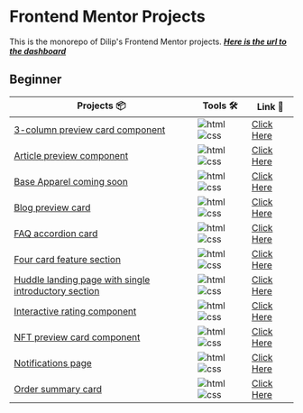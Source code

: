 # Frontend Mentor Projects

This is the monorepo of Dilip's Frontend Mentor projects. **_[Here is the url to the dashboard](https://curiousdilip.github.io/frontend-mentor)_**

## Beginner

| Projects 📦                                                                                                       | Tools 🛠️                   | Link 🔗                                                                                                                      |
| -- | -- | -- |
| [3-column preview card component](./beginner/3-column-preview-card-component/)                                                         | ![html] ![css]               | [Click Here](https://curiousdilip.github.io/frontend-mentor/beginner/3-column-preview-card-component/index.html)                            |
| [Article preview component](./beginner/article-preview-component/)                                                         | ![html] ![css]               | [Click Here](https://curiousdilip.github.io/frontend-mentor/beginner/article-preview-component/index.html)                            |
| [Base Apparel coming soon](./beginner/base-apparel-coming-soon/)                                                         | ![html] ![css]               | [Click Here](https://curiousdilip.github.io/frontend-mentor/beginner/blog-preview-card-main/index.html)                            |
| [Blog preview card](./beginner/blog-preview-card-main/)                                                         | ![html] ![css]               | [Click Here](https://curiousdilip.github.io/frontend-mentor/beginner/faq-accordion-card/index.html)                            |
| [FAQ accordion card](./beginner/faq-accordion-card/)                                                         | ![html] ![css]               | [Click Here](https://curiousdilip.github.io/frontend-mentor/beginner/four-card-feature-section/index.html)                            |
| [Four card feature section](./beginner/four-card-feature-section/)                                                         | ![html] ![css]               | [Click Here](https://curiousdilip.github.io/frontend-mentor/beginner/huddle-landing-page-with-single-introductory-section/index.html)                            |
| [ Huddle landing page with single introductory section](./beginner/huddle-landing-page-with-single-introductory-section)                                                         | ![html] ![css]               | [Click Here](https://curiousdilip.github.io/frontend-mentor/beginner/huddle-landing-page-with-single-introductory-section/index.html)                            |
| [Interactive rating component](./beginner/interactive-rating-component/)                                                         | ![html] ![css]               | [Click Here](https://curiousdilip.github.io/frontend-mentor/beginner/interactive-rating-component/index.html)                            |
| [NFT preview card component](./beginner/nft-preview-card-component/)                                                         | ![html] ![css]               | [Click Here](https://curiousdilip.github.io/frontend-mentor/beginner/nft-preview-card-component/index.html)                            |
| [Notifications page](./beginner/notifications-page/)                                                         | ![html] ![css]               | [Click Here](https://curiousdilip.github.io/frontend-mentor/beginner/notifications-page/index.html)                            |
| [Order summary card](./beginner/order-summary-component/)                                                         | ![html] ![css]               | [Click Here](https://curiousdilip.github.io/frontend-mentor/beginner/order-summary-component/index.html)                            |




[javascript]: https://img.shields.io/badge/-JavaScript-282c34?logo=JavaScript&logocolor=F7DF1E&style=classic
[css]: https://img.shields.io/badge/-CSS3-282c34?logo=CSS3&logocolor=1572B6&style=classic
[html]: https://img.shields.io/badge/-HTML5-282c34?logo=HTML5&logocolor=E34F26&style=classic
